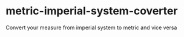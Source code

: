 # metric-imperial-system-coverter
Convert your measure from imperial system to metric and vice versa
